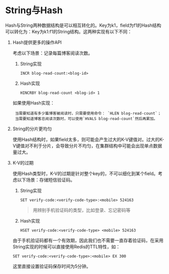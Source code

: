 # String与Hash
Hash与String两种数据结构是可以相互转化的。Key为k1，field为f1的Hash结构可以转化为：Key为k1:f1的String结构。这两种实现有以下不同：

1. Hash提供更多的操作API

    考虑以下场景：记录每篇博客阅读次数。
    1. String实现
    
        `INCR blog-read-count:<blog-id>`
    2. Hash实现
    
        `HINCRBY blog-read-count <blog-id> 1`
        
    如果使用Hash实现：
    
        当需要知道有多少篇博客被阅读时，只需要使用命令： `HLEN blog-read-count`；
        当需要知道博客总阅读次数时，可以使用`HVALS blog-read-count`然后再累加。
2. String的分片更均匀

    使用Hash结构时，如果field太多，则可能会产生过大的K-V键值对。过大的K-V键值对不利于分片，会导致分片不均匀，在集群结构中可能会出现单点数据量过大。
    
3. K-V的过期

    使用Hash类型时，K-V的过期是针对整个key的，不可以细化到某个field。考虑以下场景：存储短信验证码。
    1. String实现
    
        `SET verify-code:<verify-code-type>:<mobile> 524163`
        
        > 用<verify-code-type>辨别手机验证码的类型，比如登录、忘记密码等
    2. Hash实现
    
        `HSET verify-code:<verify-code-type> <mobile> 524163`
        
    由于手机验证码都有一个有效期，因此我们也不需要一直存着验证码，在采用String实现的时候可以直接使用Redis的TTL特性，如：
    
    `SET verify-code:<verify-code-type>:<mobile> EX 300`
    
    这里直接设置验证码保存时间为5分钟。